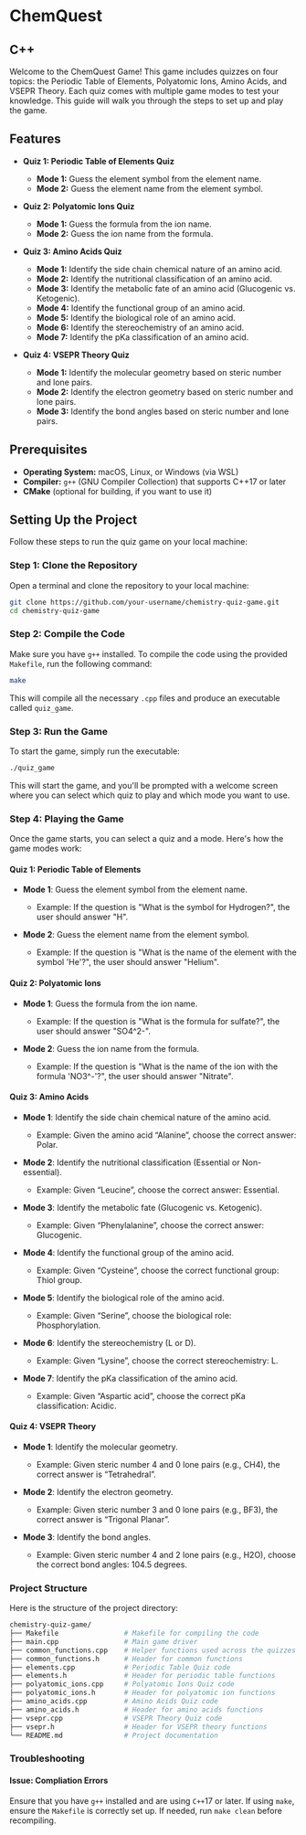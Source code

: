 # ChemQuest

## C++

Welcome to the ChemQuest Game!
This game includes quizzes on four topics: the Periodic Table of Elements, Polyatomic Ions, Amino Acids, and VSEPR Theory.
Each quiz comes with multiple game modes to test your knowledge.
This guide will walk you through the steps to set up and play the game.

## Features

- **Quiz 1: Periodic Table of Elements Quiz**

  - **Mode 1:** Guess the element symbol from the element name.
  - **Mode 2:** Guess the element name from the element symbol.

- **Quiz 2: Polyatomic Ions Quiz**

  - **Mode 1:** Guess the formula from the ion name.
  - **Mode 2:** Guess the ion name from the formula.

- **Quiz 3: Amino Acids Quiz**

  - **Mode 1:** Identify the side chain chemical nature of an amino acid.
  - **Mode 2:** Identify the nutritional classification of an amino acid.
  - **Mode 3:** Identify the metabolic fate of an amino acid (Glucogenic vs. Ketogenic).
  - **Mode 4:** Identify the functional group of an amino acid.
  - **Mode 5:** Identify the biological role of an amino acid.
  - **Mode 6:** Identify the stereochemistry of an amino acid.
  - **Mode 7:** Identify the pKa classification of an amino acid.

- **Quiz 4: VSEPR Theory Quiz**

  - **Mode 1:** Identify the molecular geometry based on steric number and lone pairs.
  - **Mode 2:** Identify the electron geometry based on steric number and lone pairs.
  - **Mode 3:** Identify the bond angles based on steric number and lone pairs.

## Prerequisites

- **Operating System:** macOS, Linux, or Windows (via WSL)
- **Compiler:** `g++` (GNU Compiler Collection) that supports C++17 or later
- **CMake** (optional for building, if you want to use it)

## Setting Up the Project

Follow these steps to run the quiz game on your local machine:

### Step 1: Clone the Repository

Open a terminal and clone the repository to your local machine:

```bash
git clone https://github.com/your-username/chemistry-quiz-game.git
cd chemistry-quiz-game
```

### Step 2: Compile the Code

Make sure you have `g++` installed. To compile the code using the provided `Makefile`, run the following command:

```bash
make
```

This will compile all the necessary `.cpp` files and produce an executable called `quiz_game`.

### Step 3: Run the Game

To start the game, simply run the executable:

```bash
./quiz_game
```

This will start the game, and you'll be prompted with a welcome screen where you can select which quiz to play and which mode you want to use.

### Step 4: Playing the Game

Once the game starts, you can select a quiz and a mode. Here's how the game modes work:

#### Quiz 1: Periodic Table of Elements

- **Mode 1**: Guess the element symbol from the element name.

  - Example: If the question is "What is the symbol for Hydrogen?", the user should answer "H".

- **Mode 2**: Guess the element name from the element symbol.

  - Example: If the question is "What is the name of the element with the symbol 'He'?", the user should answer "Helium".

#### Quiz 2: Polyatomic Ions

- **Mode 1**: Guess the formula from the ion name.

  - Example: If the question is "What is the formula for sulfate?", the user should answer "SO4^2-".

- **Mode 2**: Guess the ion name from the formula.

  - Example: If the question is "What is the name of the ion with the formula 'NO3^-'?", the user should answer "Nitrate".

#### Quiz 3: Amino Acids

- **Mode 1**: Identify the side chain chemical nature of the amino acid.

  - Example: Given the amino acid “Alanine”, choose the correct answer: Polar.

- **Mode 2**: Identify the nutritional classification (Essential or Non-essential).

  - Example: Given “Leucine”, choose the correct answer: Essential.

- **Mode 3**: Identify the metabolic fate (Glucogenic vs. Ketogenic).

  - Example: Given “Phenylalanine”, choose the correct answer: Glucogenic.

- **Mode 4**: Identify the functional group of the amino acid.

  - Example: Given “Cysteine”, choose the correct functional group: Thiol group.

- **Mode 5**: Identify the biological role of the amino acid.

  - Example: Given “Serine”, choose the biological role: Phosphorylation.

- **Mode 6**: Identify the stereochemistry (L or D).

  - Example: Given “Lysine”, choose the correct stereochemistry: L.

- **Mode 7**: Identify the pKa classification of the amino acid.

  - Example: Given “Aspartic acid”, choose the correct pKa classification: Acidic.

#### Quiz 4: VSEPR Theory

- **Mode 1**: Identify the molecular geometry.

  - Example: Given steric number 4 and 0 lone pairs (e.g., CH4), the correct answer is “Tetrahedral”.

- **Mode 2**: Identify the electron geometry.

  - Example: Given steric number 3 and 0 lone pairs (e.g., BF3), the correct answer is “Trigonal Planar”.

- **Mode 3**: Identify the bond angles.

  - Example: Given steric number 4 and 2 lone pairs (e.g., H2O), choose the correct bond angles: 104.5 degrees.

### Project Structure

Here is the structure of the project directory:

```bash
chemistry-quiz-game/
├── Makefile                # Makefile for compiling the code
├── main.cpp                # Main game driver
├── common_functions.cpp    # Helper functions used across the quizzes
├── common_functions.h      # Header for common functions
├── elements.cpp            # Periodic Table Quiz code
├── elements.h              # Header for periodic table functions
├── polyatomic_ions.cpp     # Polyatomic Ions Quiz code
├── polyatomic_ions.h       # Header for polyatomic ion functions
├── amino_acids.cpp         # Amino Acids Quiz code
├── amino_acids.h           # Header for amino acids functions
├── vsepr.cpp               # VSEPR Theory Quiz code
├── vsepr.h                 # Header for VSEPR theory functions
└── README.md               # Project documentation
```

### Troubleshooting

#### Issue: Compliation Errors

Ensure that you have `g++` installed and are using `C++`17 or later. If using `make`, ensure the `Makefile` is correctly set up. If needed, run `make clean` before recompiling.
